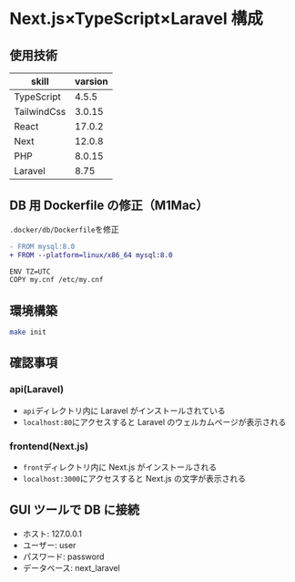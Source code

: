 # Next.js×TypeScript×Laravel 構成

## 使用技術

| skill      | varsion |
| ---------- | ------- |
| TypeScript | 4.5.5   |
| TailwindCss| 3.0.15  |
| React      | 17.0.2  |
| Next       | 12.0.8  |
| PHP        | 8.0.15  |
| Laravel    | 8.75    |

## DB 用 Dockerfile の修正（M1Mac）

`.docker/db/Dockerfile`を修正

```diff
- FROM mysql:8.0
+ FROM --platform=linux/x86_64 mysql:8.0

ENV TZ=UTC
COPY my.cnf /etc/my.cnf
```

## 環境構築

```sh
make init
```

## 確認事項

### api(Laravel)

- `api`ディレクトリ内に Laravel がインストールされている
- `localhost:80`にアクセスすると Laravel のウェルカムページが表示される

### frontend(Next.js)

- `front`ディレクトリ内に Next.js がインストールされる
- `localhost:3000`にアクセスすると Next.js の文字が表示される

## GUI ツールで DB に接続

- ホスト: 127.0.0.1
- ユーザー: user
- パスワード: password
- データベース: next_laravel
